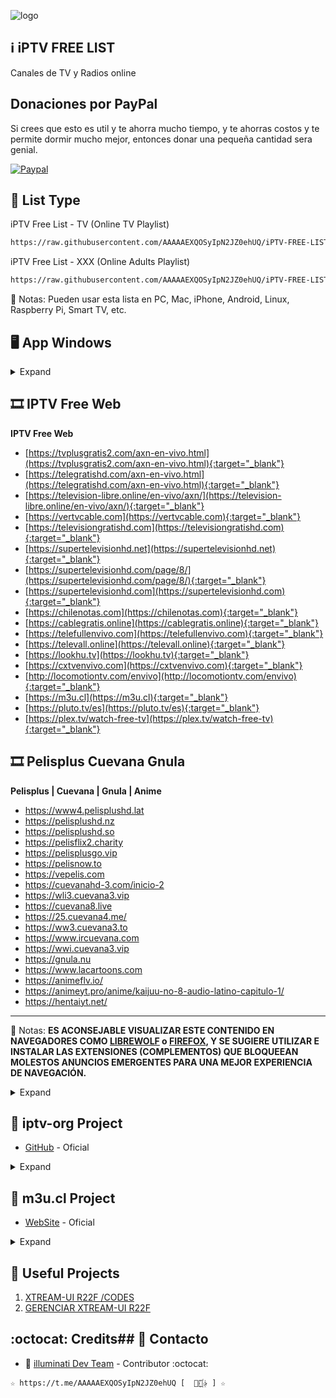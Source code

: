 ﻿![logo](https://cuarteldelmetal.com/wp-content/uploads/2023/04/Que-es-IPTV.webp)
 
## :information_source: iPTV FREE LIST 
Canales de TV y Radios online

## Donaciones por PayPal 

Si crees que esto es util y te ahorra mucho tiempo, y te ahorras costos y te permite dormir mucho mejor, entonces donar una pequeña cantidad sera genial.

[![Paypal](https://www.paypalobjects.com/en_US/i/btn/btn_donateCC_LG.gif)](https://www.paypal.com/cgi-bin/webscr?cmd=_s-xclick&hosted_button_id=QQ9A4UFHSP5TC)

## :satellite: List Type

iPTV Free List - TV (Online TV Playlist)
```bash
https://raw.githubusercontent.com/AAAAAEXQOSyIpN2JZ0ehUQ/iPTV-FREE-LIST/master/iPTV-Free-List_TV.m3u
```

iPTV Free List - XXX (Online Adults Playlist)
```bash
https://raw.githubusercontent.com/AAAAAEXQOSyIpN2JZ0ehUQ/iPTV-FREE-LIST/master/iPTV-Free-List_XXX.m3u
```
:memo: Notas: Pueden usar esta lista en PC, Mac, iPhone, Android, Linux, Raspberry Pi, Smart TV, etc.

## :desktop_computer: App Windows

<details>
<summary>Expand</summary>
<br>

- [Descargar SimpleTV 0.5.0 b12 (32-bit, 64-bit) para Windows](https://www.filehorse.com/es/descargar-simpletv/#review) - Reproductor multimedia gratuito para Windows.
- [Descargar VLC media player (32-bit, 64-bit) para Windows](https://www.videolan.org/vlc/index.es.html/) - Reproductor multimedia gratuito y de código abierto para múltiples plataformas.
- [Descargar PotPlayer](https://potplayer.daum.net/) - Reproductor multimedia gratuito para Windows.
- [Descargar Megacubo](https://megacubo.tv) - Aplicación de IPTV de código abierto multiplataforma con múltiples características como favoritos, recomendaciones basadas en EPG, etc. Compatible con listas M3U, Xtream y dispositivos Mag.
- [IPTVnator](https://github.com/4gray/iptvnator) - Aplicación de IPTV multiplataforma gratuita con múltiples características como favoritos, EPG, archivo de TV, etc.

</details>

## :film_strip: IPTV Free Web

**IPTV Free Web**
* [https://tvplusgratis2.com/axn-en-vivo.html](https://tvplusgratis2.com/axn-en-vivo.html){:target="_blank"}
* [https://telegratishd.com/axn-en-vivo.html](https://telegratishd.com/axn-en-vivo.html){:target="_blank"}
* [https://television-libre.online/en-vivo/axn/](https://television-libre.online/en-vivo/axn/){:target="_blank"}
* [https://vertvcable.com](https://vertvcable.com){:target="_blank"}
* [https://televisiongratishd.com](https://televisiongratishd.com){:target="_blank"}
* [https://supertelevisionhd.net](https://supertelevisionhd.net){:target="_blank"}
* [https://supertelevisionhd.com/page/8/](https://supertelevisionhd.com/page/8/){:target="_blank"}
* [https://supertelevisionhd.com](https://supertelevisionhd.com){:target="_blank"}
* [https://chilenotas.com](https://chilenotas.com){:target="_blank"}
* [https://cablegratis.online](https://cablegratis.online){:target="_blank"}
* [https://telefullenvivo.com](https://telefullenvivo.com){:target="_blank"}
* [https://televall.online](https://televall.online){:target="_blank"}
* [https://lookhu.tv](https://lookhu.tv){:target="_blank"}
* [https://cxtvenvivo.com](https://cxtvenvivo.com){:target="_blank"}
* [http://locomotiontv.com/envivo](http://locomotiontv.com/envivo){:target="_blank"}
* [https://m3u.cl](https://m3u.cl){:target="_blank"}
* [https://pluto.tv/es](https://pluto.tv/es){:target="_blank"}
* [https://plex.tv/watch-free-tv](https://plex.tv/watch-free-tv){:target="_blank"}

## :film_strip: Pelisplus Cuevana Gnula

**Pelisplus | Cuevana | Gnula | Anime**
* https://www4.pelisplushd.lat
* https://pelisplushd.nz
* https://pelisplushd.so
* https://pelisflix2.charity
* https://pelisplusgo.vip
* https://pelisnow.to
* https://vepelis.com
* https://cuevanahd-3.com/inicio-2
* https://wli3.cuevana3.vip
* https://cuevana8.live
* https://25.cuevana4.me/
* https://ww3.cuevana3.to
* https://www.ircuevana.com
* https://wwi.cuevana3.vip
* https://gnula.nu
* https://www.lacartoons.com
* https://animeflv.io/
* https://animeyt.pro/anime/kaijuu-no-8-audio-latino-capitulo-1/
* https://hentaiyt.net/

----------------------------------------------------------------------------------------------------------------

:memo: Notas: **ES ACONSEJABLE VISUALIZAR ESTE CONTENIDO EN NAVEGADORES COMO [LIBREWOLF](https://librewolf.net/) o [FIREFOX](https://www.mozilla.org/es-CL/firefox/new/), Y SE SUGIERE UTILIZAR E INSTALAR LAS EXTENSIONES (COMPLEMENTOS) QUE BLOQUEEAN MOLESTOS ANUNCIOS EMERGENTES PARA UNA MEJOR EXPERIENCIA DE NAVEGACIÓN.**

<details>
<summary>Expand</summary>
<br>

## :gear: ADD-ONS Main 

1. [uBlock Origin por Raymond Hill](https://addons.mozilla.org/es/firefox/addon/ublock-origin/)
2. [Privacy Badger por EFF Technologists](https://addons.mozilla.org/es/firefox/addon/privacy-badger17/)
3. [ClearURLs por Kevin R.](https://addons.mozilla.org/es/firefox/addon/clearurls/)
4. [Buster: Captcha Solver for Humans by Armin Sebastian](https://addons.mozilla.org/en-US/firefox/addon/buster-captcha-solver/)
5. [FastForward by FastForward Team](https://addons.mozilla.org/en-US/firefox/addon/fastforwardteam/)
6. [Smart HTTPS by ilGur](https://addons.mozilla.org/en-US/firefox/addon/smart-https-revived/)
7. [WebRTC Control by Bernard](https://addons.mozilla.org/en-US/firefox/addon/webrtc-control/)

## :gear: ADD-ONS Temas 

1. [Hacker por That Tall Guy](https://addons.mozilla.org/es/firefox/addon/hacker-mode/)
1. [BasementHackerOS por Yewfy](https://addons.mozilla.org/es/firefox/addon/basementhackeros/)

## :gear: ADD-ONS Optional 

1. [AdGuard AdBlocker por Adguard Software Ltd](https://addons.mozilla.org/es/firefox/addon/adguard-adblocker/)
2. [Skip Redirect by Sebastian Blask](https://addons.mozilla.org/en-US/firefox/addon/skip-redirect/)
3. [TWP - Translate Web Pages por Filipe Ps](https://addons.mozilla.org/es/firefox/addon/traduzir-paginas-web/)
4. [Dark Reader by Dark Reader Ltd](https://addons.mozilla.org/en-US/firefox/addon/darkreader/)

</details>

## :satellite: iptv-org Project
* [GitHub](https://github.com/iptv-org/iptv) - Oficial 

<details>
<summary>Expand</summary>
<br>

Listas de reproducción:

```
https://iptv-org.github.io/iptv/index.category.m3u
```

Lista de reproducción principal 
```bash
https://iptv-org.github.io/iptv/index.m3u
```
Agrupados por categoría 
```bash
https://iptv-org.github.io/iptv/index.category.m3u
```
Agrupados por idioma 
```bash
https://iptv-org.github.io/iptv/index.language.m3u
```
Agrupados por país 
```bash
https://iptv-org.github.io/iptv/index.country.m3u
```
Lista IPTV Lenguaje Español
```bash
https://iptv-org.github.io/iptv/languages/spa.m3u
```

</details>

## :satellite: m3u.cl Project
* [WebSite](https://m3u.cl) - Oficial

<details>
<summary>Expand</summary>
<br>

Listas de reproducción:

M3U Chile
```bash
https://m3u.cl/lista/CL.m3u
```
Lista IPTV MÃºsica
```bash
https://m3u.cl/lista/musica.m3u
```
Lista IPTV Religiosos
```bash
https://m3u.cl/lista/religiosos.m3u
```
Lista IPTV Adultos
```bash
https://m3u.cl/lista/XXX.m3u
```
Lista IPTV TOP
```bash
https://m3u.cl/lista/top.m3u
```
Lista IPTV Total
```bash
https://m3u.cl/lista/total.m3u
```

</details>

## :file_folder: Useful Projects
1. [XTREAM-UI R22F /CODES](https://github.com/AAAAAEXQOSyIpN2JZ0ehUQ/iPTV-FREE-LIST/tree/master/Install/xtream-ui)
2. [GERENCIAR XTREAM-UI R22F](https://github.com/AAAAAEXQOSyIpN2JZ0ehUQ/iPTV-FREE-LIST/tree/master/Install/gestorextream-ui)

## :octocat: Credits## :email: Contacto
* :busts_in_silhouette: [illuminati Dev Team](https://t.me/AAAAAEXQOSyIpN2JZ0ehUQ) - Contributor :octocat:
```
☆ https://t.me/AAAAAEXQOSyIpN2JZ0ehUQ [  ⃘⃤꙰✰ ] ☆
```
